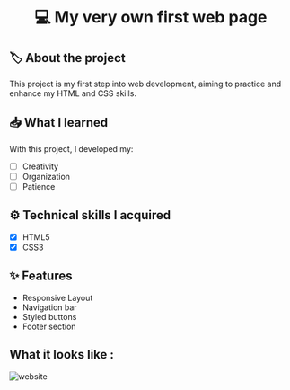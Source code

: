<h1 align="center"> 💻 <strong>My very own first web page</strong> </h1>

## 🏷️ **About the project**
This project is my first step into web development, aiming to practice and enhance my HTML and CSS skills.

## 📥 **What I learned**
With this project, I developed my:
- [ ] Creativity
- [ ] Organization
- [ ] Patience

## ⚙️ **Technical skills I acquired**
- [x] HTML5
- [x] CSS3

## ✨ **Features**
- Responsive Layout
- Navigation bar
- Styled buttons
- Footer section

## **What it looks like :**
![website](https://github.com/user-attachments/assets/c5e11c6d-015b-41aa-8760-d7c2b1358686)
